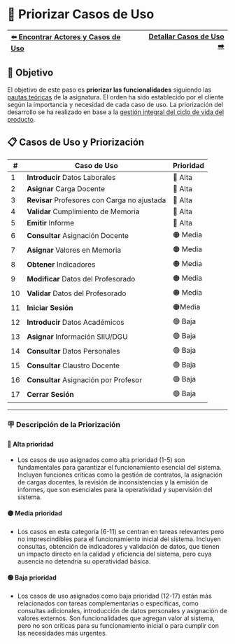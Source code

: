 # 📝 Priorizar Casos de Uso

| [⬅️ Encontrar Actores y Casos de Uso](ActoresCasosDeUso.md) | [Detallar Casos de Uso ➡️](DetallarCasosDeUso.md) |
|:--|--:|

## 🎯 **Objetivo**

El objetivo de este paso es **priorizar las funcionalidades** siguiendo las [pautas teóricas](https://github.com/mmasias/IdSw1/blob/main/temario/contenidos/CdU.PCdU.md#c%C3%B3mo) de la asignatura.
El orden ha sido establecido por el cliente según la importancia y necesidad de cada caso de uso. La priorización del desarrollo se ha realizado en base a la [gestión integral del ciclo de vida del producto](/documentos/glosario.md#gestión-integral-del-ciclo-de-vida-del-producto).

## 📋 **Casos de Uso y Priorización**


| **#** | **Caso de Uso**                          | **Prioridad** |  
|-------|------------------------------------------|---------------|  
| 1 | **Introducir** Datos Laborales               |    🔴 Alta    |
| 2 | **Asignar** Carga Docente                    |    🔴 Alta    |
| 3 | **Revisar** Profesores con Carga no ajustada |    🔴 Alta    |
| 4 | **Validar** Cumplimiento de Memoria          |    🔴 Alta    |
| 5 | **Emitir** Informe                           |    🔴 Alta    |
| 6 | **Consultar** Asignación Docente             |    🟠 Media   |
| 7 | **Asignar** Valores en Memoria               |    🟠 Media   |
| 8 | **Obtener** Indicadores                      |    🟠 Media   |
| 9 | **Modificar** Datos del Profesorado          |    🟠 Media   |
| 10 | **Validar** Datos del Profesorado           |    🟠 Media   |
| 11 | **Iniciar Sesión**                          |    🟠Media    |
| 12 | **Introducir** Datos Académicos             |    🟢 Baja    |
| 13 | **Asignar** Información SIIU/DGU            |    🟢 Baja    |
| 14 | **Consultar** Datos Personales              |    🟢 Baja    |
| 15 | **Consultar** Claustro Docente              |    🟢 Baja    |
| 16 | **Consultar** Asignación por Profesor       |    🟢 Baja    |
| 17 | **Cerrar Sesión**                           |    🟢 Baja    |
 

---

### 🪧 Descripción de la Priorización

#### 🔴 **Alta prioridad**
- Los casos de uso asignados como alta prioridad (1-5) son fundamentales para garantizar el funcionamiento esencial del sistema. Incluyen funciones críticas como la gestión de contratos, la asignación de cargas docentes, la revisión de inconsistencias y la emisión de informes, que son esenciales para la operatividad y supervisión del sistema.

#### 🟡 **Media prioridad**
- Los casos en esta categoría (6-11) se centran en tareas relevantes pero no imprescindibles para el funcionamiento inicial del sistema. Incluyen consultas, obtención de indicadores y validación de datos, que tienen un impacto directo en la calidad y eficiencia del sistema, pero cuya ausencia no detendría su operatividad básica.

#### 🟢 Baja prioridad
- Los casos de uso asignados como baja prioridad (12-17) están más relacionados con tareas complementarias o específicas, como consultas adicionales, introducción de datos personales y asignación de valores externos. Son funcionalidades que agregan valor al sistema, pero no son críticas para su funcionamiento inicial o para cumplir con las necesidades más urgentes.